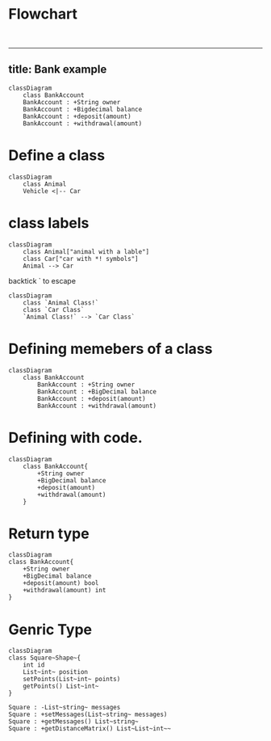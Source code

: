 # Flowchart

<br>

---
title: Bank example
---
```mermaid
classDiagram
    class BankAccount
    BankAccount : +String owner
    BankAccount : +Bigdecimal balance
    BankAccount : +deposit(amount)
    BankAccount : +withdrawal(amount)
```

# Define a class

```mermaid
classDiagram
    class Animal
    Vehicle <|-- Car
```

# class labels

```mermaid
classDiagram
    class Animal["animal with a lable"]
    class Car["car with *! symbols"]
    Animal --> Car
```

backtick ` to escape
```mermaid
classDiagram
    class `Animal Class!`
    class `Car Class`
    `Animal Class!` --> `Car Class`
```

# Defining memebers of a class

```mermaid
classDiagram
    class BankAccount
        BankAccount : +String owner
        BankAccount : +BigDecimal balance
        BankAccount : +deposit(amount)
        BankAccount : +withdrawal(amount)
```

# Defining with code.

```mermaid
classDiagram
    class BankAccount{
        +String owner
        +BigDecimal balance
        +deposit(amount)
        +withdrawal(amount)
    }
```

# Return type

```mermaid
classDiagram
class BankAccount{
    +String owner
    +BigDecimal balance
    +deposit(amount) bool
    +withdrawal(amount) int
}

```

# Genric Type
```mermaid
classDiagram
class Square~Shape~{
    int id
    List~int~ position
    setPoints(List~int~ points)
    getPoints() List~int~
}

Square : -List~string~ messages
Square : +setMessages(List~string~ messages)
Square : +getMessages() List~string~
Square : +getDistanceMatrix() List~List~int~~
```

